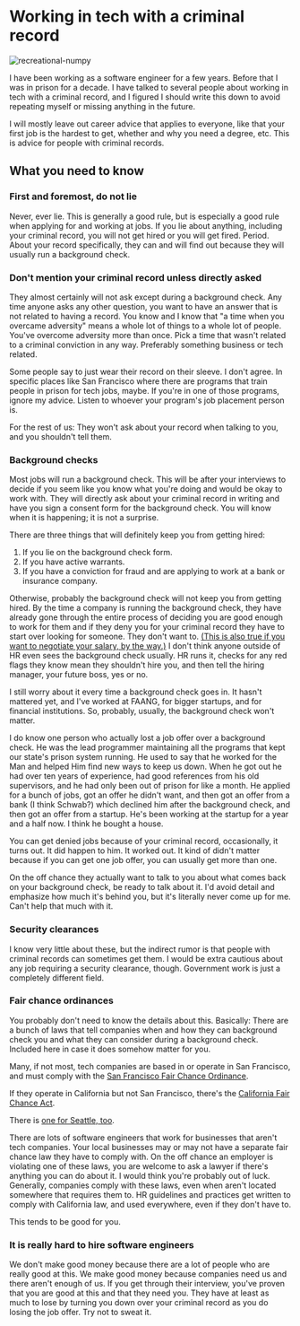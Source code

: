 # Working in tech with a criminal record
![recreational-numpy](https://github.com/felonius-technicus/felonius-technicus/assets/154108946/30aa6324-8430-470b-bcf4-e0fbd954e695)

I have been working as a software engineer for a few years. Before that I was in prison for a decade. I have talked to several people about working in tech with a criminal record, and I figured I should write this down to avoid repeating myself or missing anything in the future.

I will mostly leave out career advice that applies to everyone, like that your first job is the hardest to get, whether and why you need a degree, etc. This is advice for people with criminal records.

## What you need to know

### First and foremost, do not lie

Never, ever lie. This is generally a good rule, but is especially a good rule when applying for and working at jobs. If you lie about anything, including your criminal record, you will not get hired or you will get fired. Period. About your record specifically, they can and will find out because they will usually run a background check.

### Don't mention your criminal record unless directly asked

They almost certainly will not ask except during a background check. Any time anyone asks any other question, you want to have an answer that is not related to having a record. You know and I know that "a time when you overcame adversity" means a whole lot of things to a whole lot of people. You've overcome adversity more than once. Pick a time that wasn't related to a criminal conviction in any way. Preferably something business or tech related.

Some people say to just wear their record on their sleeve. I don't agree. In specific places like San Francisco where there are programs that train people in prison for tech jobs, maybe. If you're in one of those programs, ignore my advice. Listen to whoever your program's job placement person is.

For the rest of us: They won't ask about your record when talking to you, and you shouldn't tell them.

### Background checks

Most jobs will run a background check. This will be after your interviews to decide if you seem like you know what you're doing and would be okay to work with. They will directly ask about your criminal record in writing and have you sign a consent form for the background check. You will know when it is happening; it is not a surprise.

There are three things that will definitely keep you from getting hired:

1. If you lie on the background check form.
2. If you have active warrants.
3. If you have a conviction for fraud and are applying to work at a bank or insurance company.

Otherwise, probably the background check will not keep you from getting hired. By the time a company is running the background check, they have already gone through the entire process of deciding you are good enough to work for them and if they deny you for your criminal record they have to start over looking for someone. They don't want to. [(This is also true if you want to negotiate your salary, by the way.)](https://www.kalzumeus.com/2012/01/23/salary-negotiation/) I don't think anyone outside of HR even sees the background check usually. HR runs it, checks for any red flags they know mean they shouldn't hire you, and then tell the hiring manager, your future boss, yes or no.

I still worry about it every time a background check goes in. It hasn't mattered yet, and I've worked at FAANG, for bigger startups, and for financial institutions. So, probably, usually, the background check won't matter.

I do know one person who actually lost a job offer over a background check. He was the lead programmer maintaining all the programs that kept our state's prison system running. He used to say that he worked for the Man and helped Him find new ways to keep us down. When he got out he had over ten years of experience, had good references from his old supervisors, and he had only been out of prison for like a month. He applied for a bunch of jobs, got an offer he didn't want, and then got an offer from a bank (I think Schwab?) which declined him after the background check, and then got an offer from a startup. He's been working at the startup for a year and a half now. I think he bought a house.

You can get denied jobs because of your criminal record, occasionally, it turns out. It did happen to him. It worked out. It kind of didn't matter because if you can get one job offer, you can usually get more than one.

On the off chance they actually want to talk to you about what comes back on your background check, be ready to talk about it. I'd avoid detail and emphasize how much it's behind you, but it's literally never come up for me. Can't help that much with it.

### Security clearances

I know very little about these, but the indirect rumor is that people with criminal records can sometimes get them. I would be extra cautious about any job requiring a security clearance, though. Government work is just a completely different field.

### Fair chance ordinances

You probably don't need to know the details about this. Basically: There are a bunch of laws that tell companies when and how they can background check you and what they can consider during a background check. Included here in case it does somehow matter for you.

Many, if not most, tech companies are based in or operate in San Francisco, and must comply with the [San Francisco Fair Chance Ordinance](https://sfgov.org/olse/sites/default/files/FileCenter/Documents/11600-Art%20%2049%20Official%20Notice%20Final%20091114.pdf).

If they operate in California but not San Francisco, there's the [California Fair Chance Act](https://calcivilrights.ca.gov/wp-content/uploads/sites/32/2022/11/Fair-Chance-Act-FAQ_ENG.pdf).

There is [one for Seattle, too](https://www.seattle.gov/laborstandards/ordinances/fair-chance-employment).

There are lots of software engineers that work for businesses that aren't tech companies. Your local businesses may or may not have a separate fair chance law they have to comply with. On the off chance an employer is violating one of these laws, you are welcome to ask a lawyer if there's anything you can do about it. I would think you're probably out of luck. Generally, companies comply with these laws, even when aren't located somewhere that requires them to. HR guidelines and practices get written to comply with California law, and used everywhere, even if they don't have to.

This tends to be good for you.

### It is really hard to hire software engineers

We don't make good money because there are a lot of people who are really good at this. We make good money because companies need us and there aren't enough of us. If you get through their interview, you've proven that you are good at this and that they need you. They have at least as much to lose by turning you down over your criminal record as you do losing the job offer. Try not to sweat it.
